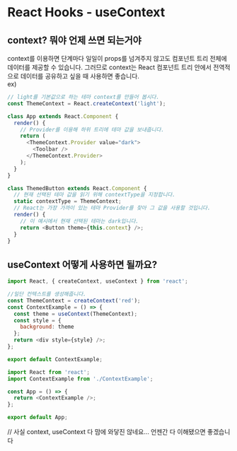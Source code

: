 # React Hooks - useContext

## context? 뭐야 언제 쓰면 되는거야
context를 이용하면 단계마다 일일이 props를 넘겨주지 않고도 컴포넌트 트리 전체에 데이터를 제공할 수 있습니다.
그러므로 context는 React 컴포넌트 트리 안에서 전역적으로 데이터를 공유하고 싶을 때 사용하면 좋습니다.  
ex) 
```javascript
// light를 기본값으로 하는 테마 context를 만들어 봅시다.
const ThemeContext = React.createContext('light');

class App extends React.Component {
  render() {
    // Provider를 이용해 하위 트리에 테마 값을 보내줍니다.
    return (
      <ThemeContext.Provider value="dark">
        <Toolbar />
      </ThemeContext.Provider>
    );
  }
}

class ThemedButton extends React.Component {
  // 현재 선택된 테마 값을 읽기 위해 contextType을 지정합니다.
  static contextType = ThemeContext;
  // React는 가장 가까이 있는 테마 Provider를 찾아 그 값을 사용할 것입니다.
  render() {
    // 이 예시에서 현재 선택된 테마는 dark입니다.
    return <Button theme={this.context} />;
  }
}
```

## useContext 어떻게 사용하면 될까요?
```javascript
import React, { createContext, useContext } from 'react';

//일단 컨텍스트를 생성해줍니다.
const ThemeContext = createContext('red');
const ContextExample = () => {
  const theme = useContext(ThemeContext);
  const style = {
    background: theme
  };
  return <div style={style} />;
};

export default ContextExample;
```

```javascript
import React from 'react';
import ContextExample from './ContextExample';

const App = () => {
  return <ContextExample />;
};

export default App;
```

// 사실 context, useContext 다 맘에 와닿진 않네요... 언젠간 다 이해됐으면 좋겠습니다